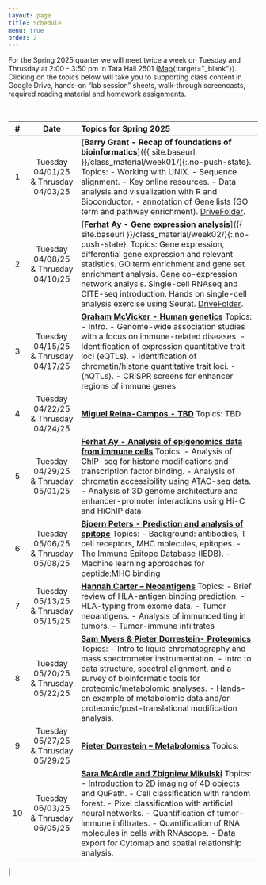 ```yaml
---
layout: page
title: Schedule
menu: true
order: 2
---
```



For the Spring 2025 quarter we will meet twice a week on Tuesday and Thrusday at 2:00 - 3:50 pm in Tata Hall 2501 ([Map](https://goo.gl/maps/Cd8z9Zexx6q){:target="_blank"}). Clicking on the topics below will take you to supporting class content in Google Drive, hands-on “lab session” sheets, walk-through screencasts, required reading material and homework assignments.


<br>

| \# | Date         | Topics for Spring 2025                                                                                                                                                                                                                                                                                                                                                                                                                                                    |
| :-: | :-----------: | :------------------------------------------------------------------------------------------------------------------------------------------------------------------------------------------------------------------------------------------------------------------------------------------------------------------------------------------------------------------------------------------------------------------------------------------------------------------------ |
| 1  | Tuesday 04/01/25 & Thrusday 04/03/25 | [**Barry Grant - Recap of foundations of bioinformatics**]({{ site.baseurl }}/class_material/week01/){:.no-push-state}. Topics: - Working with UNIX. - Sequence alignment. - Key online resources. - Data analysis and visualization with R and Bioconductor. - annotation of Gene lists (GO term and pathway enrichment). [DriveFolder](https://drive.google.com/drive/folders/1p43J8N9MEJ-VpOurQYehkVh-ezT8RdEf).                                                                                                                                               |
| 2  | Tuesday 04/08/25 & Thrusday 04/10/25 | [**Ferhat Ay - Gene expression analysis**]({{ site.baseurl }}/class_material/week02/){:.no-push-state}. Topics: Gene expression, differential gene expression and relevant statistics. GO term enrichment and gene set enrichment analysis. Gene co-expression network analysis. Single-cell RNAseq and CITE-seq introduction. Hands on single-cell analysis exercise using Seurat. [DriveFolder](https://drive.google.com/drive/folders/1CLCchddLnQK2ZnhNp2tWx7bbjwsdJe-m).                                                                                                                                            |
| 3  | Tuesday 04/15/25 & Thrusday 04/17/25 | [**Graham McVicker - Human genetics**](https://drive.google.com/drive/folders/1FIJCc_fmrYKIrpX_pFyGE-0XOXwSsSaB) Topics: - Intro. - Genome-wide association studies with a focus on immune-related diseases. - Identification of expression quantitative trait loci (eQTLs). - Identification of chromatin/histone quantitative trait loci. - (hQTLs). - CRISPR screens for enhancer regions of immune genes                                                                                                                                                                                                                        |
| 4  | Tuesday 04/22/25 & Thrusday 04/24/25 | [**Miguel Reina-Campos - TBD**]() Topics: TBD                                                                                                      |
| 5  | Tuesday 04/29/25 & Thrusday 05/01/25 | [**Ferhat Ay - Analysis of epigenomics data from immune cells**](https://drive.google.com/drive/folders/1f3dSdHD_1KsHUAMgq50HixxV7li1Pvka) Topics: - Analysis of ChIP-seq for histone modifications and transcription factor binding. - Analysis of chromatin accessibility using ATAC-seq data. - Analysis of 3D genome architecture and enhancer-promoter interactions using Hi-C and HiChIP data                                                                                                                                                                                                                                                        |
| 6  | Tuesday 05/06/25 & Thrusday 05/08/25 | [**Bjoern Peters - Prediction and analysis of epitope**](https://drive.google.com/drive/folders/1ZeW7sU088F_ToMKSgtUApRspYH1Y20am) Topics: - Background: antibodies, T cell receptors, MHC molecules, epitopes. - The Immune Epitope Database (IEDB). - Machine learning approaches for peptide:MHC binding                                                                                                                                                                                                                                                                                       |
| 7  | Tuesday 05/13/25 & Thrusday 05/15/25 | [**Hannah Carter – Neoantigens**](https://drive.google.com/drive/folders/1cOVIMH93SDLfwqgyPGz8sdDs4xwwel9a) Topics: - Brief review of HLA-antigen binding prediction. - HLA-typing from exome data. - Tumor neoantigens. - Analysis of immunoediting in tumors. - Tumor-immune infiltrates                                                                                                                                                                                                                                            |
| 8  | Tuesday 05/20/25 & Thrusday 05/22/25 | [**Sam Myers & Pieter Dorrestein- Proteomics**](https://drive.google.com/drive/folders/1-lRsOoxWslqso1ce3Zt9cL2k7Fy2rFEA) Topics: - Intro to liquid chromatography and mass spectrometer instrumentation. - Intro to data structure, spectral alignment, and a survey of bioinformatic tools for proteomic/metabolomic analyses. - Hands-on example of metabolomic data and/or proteomic/post-translational modification analysis.                                                                                                                                                                                                             |
| 9 | Tuesday 05/27/25 & Thrusday 05/29/25 | [**Pieter Dorrestein – Metabolomics**](https://drive.google.com/drive/folders/1cQ4VLc64HSQEb-xfWx9DgDafB2hsnpLu) Topics:                                                                                                                                                                              |
| 10 | Tuesday 06/03/25 & Thrusday 06/05/25 | [**Sara McArdle and Zbigniew Mikulski**](https://drive.google.com/drive/folders/1tP3-V7KNqguP6Z2dDOWAbzjCpyTFRL0V) Topics: - Introduction to 2D imaging of 4D objects and QuPath. - Cell classification with random forest. - Pixel classification with artificial neural networks. - Quantification of tumor-immune infiltrates. - Quantification of RNA molecules in cells with RNAscope. - Data export for Cytomap and spatial relationship analysis.   
|                                                                                                                                                                                                                                                                                                                                                                                     
